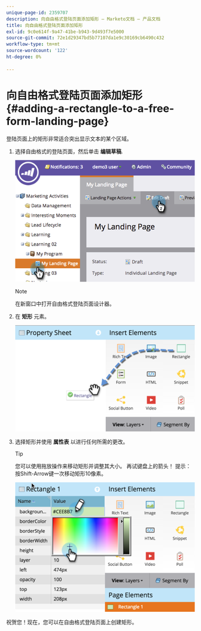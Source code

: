 ```yaml
---
unique-page-id: 2359707
description: 向自由格式登陆页面添加矩形 — Marketo文档 — 产品文档
title: 向自由格式登陆页面添加矩形
exl-id: 9c0e614f-9a47-41be-b943-9d493f7e5000
source-git-commit: 72e1d29347bd5b77107da1e9c30169cb6490c432
workflow-type: tm+mt
source-wordcount: '122'
ht-degree: 0%

---
```


# 向自由格式登陆页面添加矩形 {#adding-a-rectangle-to-a-free-form-landing-page}

登陆页面上的矩形非常适合突出显示文本的某个区域。

1. 选择自由格式的登陆页面，然后单击 **编辑草稿**.

   ![](assets/image2014-9-16-14-3a50-3a51.png)

   >[!NOTE]
   >
   >在新窗口中打开自由格式登陆页面设计器。

1. 在 **矩形** 元素。

   ![](assets/image2015-5-21-14-3a48-3a45.png)

1. 选择矩形并使用 **属性表** 以进行任何所需的更改。

   >[!TIP]
   >
   >您可以使用拖放操作来移动矩形并调整其大小。 再试键盘上的箭头！ 提示：按Shift-Arrow键一次移动矩形10像素。

   ![](assets/image2015-5-21-14-3a50-3a24.png)

祝贺您！现在，您可以在自由格式登陆页面上创建矩形。
